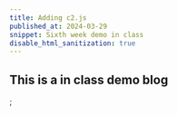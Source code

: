 ```yaml
---
title: Adding c2.js
published_at: 2024-03-29
snippet: Sixth week demo in class
disable_html_sanitization: true
---
```


## This is a in class demo blog

<script src="/script/c2.js"></script>;

<canvas id='c2'/>

<script>
console.log ('hi')
// by Ren Yuan

const renderer = new c2.Renderer(document.getElementById('c2'));
resize();

renderer.background('#cccccc');
let random = new c2.Random();

class Agent extends c2.Point {
constructor() {
let x = random.next(renderer.width);
let y = random.next(renderer.height);
super(x, y);

        this.vx = random.next(-2, 2);
        this.vy = random.next(-2, 2);
    }

    update() {
        this.x += this.vx;
        this.y += this.vy;

        if (this.x < 0) {
            this.x = 0;
            this.vx *= -1;
        } else if (this.x > renderer.width) {
            this.x = renderer.width;
            this.vx *= -1;
        }
        if (this.y < 0) {
            this.y = 0;
            this.vy *= -1;
        } else if (this.y > renderer.height) {
            this.y = renderer.height;
            this.vy *= -1;
        }
    }

    display() {
        renderer.stroke('#333333');
        renderer.lineWidth(5);
        renderer.point(this.x, this.y);
    }

}

let agents = new Array(20);
for (let i = 0; i < agents.length; i++) agents[i] = new Agent();

renderer.draw(() => {
renderer.clear();

    let delaunay = new c2.Delaunay();
    delaunay.compute(agents);
    let vertices = delaunay.vertices;
    let edges = delaunay.edges;
    let triangles = delaunay.triangles;

    let maxArea = 0;
    let minArea = Number.POSITIVE_INFINITY;
    for (let i = 0; i < triangles.length; i++) {
        let area = triangles[i].area();
        if(area < minArea) minArea = area;
        if(area > maxArea) maxArea = area;
    }

    renderer.stroke('#333333');
    renderer.lineWidth(1);
    for (let i = 0; i < triangles.length; i++) {
        let t = c2.norm(triangles[i].area(), minArea, maxArea);
        let color = c2.Color.hsl(30*t, 30+30*t, 20+80*t);
        renderer.fill(color);
        renderer.triangle(triangles[i]);
    }


    for (let i = 0; i < agents.length; i++) {
        agents[i].display();
        agents[i].update();
    }

});

window.addEventListener('resize', resize);
function resize() {
let parent = renderer.canvas.parentElement;
renderer.size(parent.clientWidth, parent.clientWidth / 16 \* 9);
}
</script>
